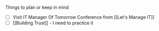 Things to plan or keep in mind

- [ ] Visit IT Manager Of Tomorrow Conference from [[Let's Manage IT]]
- [ ] [[Building Trust]] - I need to practice it